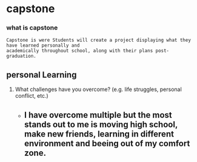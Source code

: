 # capstone

### what is capstone
    Capstone is were Students will create a project displaying what they have learned personally and
    academically throughout school, along with their plans post-graduation.

## personal Learning 
1. What challenges have you overcome? (e.g. life struggles, personal conflict, etc.)
    - I have overcome multiple but the most stands out to me is moving high school, make new friends, learning in different environment and beeing out of my comfort zone. 
        - 